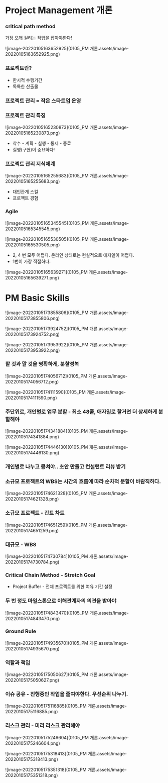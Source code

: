 # Project Management 개론

### critical path method

가장 오래 걸리는 작업을 잡아야한다!

![image-20220105163652925](0105_PM 개론.assets/image-20220105163652925.png)

### 프로젝트란?

- 한시적 수행기간
- 독특한 산출물



### 프로젝트 관리 = 작은 스타트업 운영

### 프로젝트 관리 특징



![image-20220105165230873](0105_PM 개론.assets/image-20220105165230873.png)

- 착수 - 계획 - 실행 - 통제 - 종료
- 실행(구현)이 중요하다!



### 프로젝트 관리 지식체계

![image-20220105165255683](0105_PM 개론.assets/image-20220105165255683.png)

- 대인관계 스킬
- 프로젝트 경험



### Agile

![image-20220105165345545](0105_PM 개론.assets/image-20220105165345545.png)

![image-20220105165530505](0105_PM 개론.assets/image-20220105165530505.png)

- 2, 4 번 모두 어렵다. 온라인 상태로는 현실적으로 애자일이 어렵다.
- 1번이 가장 적절하다.

![image-20220105165639271](0105_PM 개론.assets/image-20220105165639271.png)



# PM Basic Skills

![image-20220105173855806](0105_PM 개론.assets/image-20220105173855806.png)

![image-20220105173924752](0105_PM 개론.assets/image-20220105173924752.png)

![image-20220105173953922](0105_PM 개론.assets/image-20220105173953922.png)



### 할 것과 말 것을 명확하게, 분할정복

![image-20220105174056712](0105_PM 개론.assets/image-20220105174056712.png)

![image-20220105174111590](0105_PM 개론.assets/image-20220105174111590.png)

### 주단위로, 개인별로 업무 분할 - 최소 48줄, 애자일로 할거면 더 상세하게 분할해야

![image-20220105174341884](0105_PM 개론.assets/image-20220105174341884.png)

![image-20220105174446130](0105_PM 개론.assets/image-20220105174446130.png)

### 개인별로 나누고 뭉쳐야.. 초안 만들고 컨설턴트 리뷰 받기



### 소규모 프로젝트의 WBS는 시간의 흐름에 따라 순차적 분할이 바람직하다.

![image-20220105174621328](0105_PM 개론.assets/image-20220105174621328.png)

### 소규모 프로젝트 - 간트 차트

![image-20220105174651259](0105_PM 개론.assets/image-20220105174651259.png)



### 대규모 - WBS

![image-20220105174730784](0105_PM 개론.assets/image-20220105174730784.png)

### Critical Chain Method - Stretch Goal 

- Project Buffer - 전체 프로젝트를 위한 여유 기간 설정



### 두 번 정도 마일스톤으로 이해관계자의 의견을 받아야

![image-20220105174843470](0105_PM 개론.assets/image-20220105174843470.png)



### Ground Rule

![image-20220105174935670](0105_PM 개론.assets/image-20220105174935670.png)



### 역할과 책임

![image-20220105175050627](0105_PM 개론.assets/image-20220105175050627.png)

### 이슈 공유 - 진행중인 작업을 줄여야한다. 우선순위 나누기.

![image-20220105175116885](0105_PM 개론.assets/image-20220105175116885.png)

### 리스크 관리 - 미리 리스크 관리해야

![image-20220105175246604](0105_PM 개론.assets/image-20220105175246604.png)

![image-20220105175318413](0105_PM 개론.assets/image-20220105175318413.png)

![image-20220105175351318](0105_PM 개론.assets/image-20220105175351318.png)